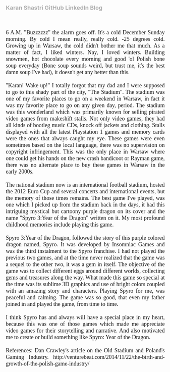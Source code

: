 <html lang="en-US">
<html>
<head>
 <title>  Karan Shastri </title>
</head>
 <h1 style="font-family:tahoma;">
<h1 style="text-align:centre;">
  <font size="4"><a href="https://karanrshastri.github.io/"> Karan Shastri </a>
 <style>
  a:link {
    color: 	#B0B0B0 ;
    background-color: transparent;
    text-decoration: none;
} 
a:visited {
    color: 	#B0B0B0 ;
    background-color: transparent;
    text-decoration: none;
}
a:hover {
    color: 	#383838 ;
    background-color: transparent;
    text-decoration: underline;
}
 </style Spy
 <h2><a href="https://github.com/karanrshastri">GitHub</a>  <a href="https://in.linkedin.com/in/karan-shastri-4ab93372"> LinkedIn </a> <a href="https://karanrshastri.github.io/blog/"> Blog </a> </h2>
<body>
<br>

  <p align="justify", style="font-family:tahoma;">
6 A.M. "Buzzzzzz" the alarm goes off. It's a cold December Sunday morning. By cold I mean really, really cold. -25 degrees cold. Growing up in Warsaw, the cold didn't bother me that much. As a matter of fact, I liked winters. Nay, I loved winters. Building snowmen, hot chocolate every morning and good 'ol Polish bone soup everyday (Bone soup sounds weird, but trust me, it's the best damn soup I've had), it doesn't get any better than this.</br>
<br>
"Karan! Wake up!" I totally forgot that my dad and I were supposed to go to this shady part of the city, "The Stadium". The stadium was one of my favorite places to go on a weekend in Warsaw, in fact it was my favorite place to go on any given day, period. The stadium was this wonderland which was primarily known for selling pirated video games from makeshift stalls. Not only video games, they had all kinds of bootleg music CDs, knock off jackets and clothing. Stalls displayed with all the latest Playstation 1 games and memory cards were the ones that always caught my eye. These games were even sometimes based on the local language, there was no supervision on copyright infringement. This was the only place in Warsaw where one could get his hands on the new crash bandicoot or Rayman game, there was no alternate place to buy these games in Warsaw in the early 2000s. </br>
<br>
The national stadium now is an international football stadium, hosted the 2012 Euro Cup and several concerts and international events, but the memory of those times remains. The best game I've played, was one which I picked up from the stadium back in the days, it had this intriguing mystical but cartoony purple dragon on its cover and the name "Spyro 3:Year of the Dragon" written on it. My most profound childhood memories include playing this game. </br>
<br>
Spyro 3:Year of the Dragon, followed the story of this purple colored dragon named, Spyro. It was developed by Insomniac Games and was the third instalment to the Spyro franchise. I had not played the previous two games, and at the time never realized that the game was a sequel to the other two, it was a gem in itself. The objective of the game was to collect different eggs around different worlds, collecting gems and treasures along the way. What made this game so special at the time was its sublime 3D graphics and use of bright colors coupled with an amazing story and characters. Playing Spyro for me, was peaceful and calming. The game was so good, that even my father joined in and played the game, from time to time. </br>
<br>
I think Spyro has and always will have a special place in my heart, because this was one of those games which made me appreciate video games for their storytelling and narrative. And also motivated me to create or build something like Spyro: Year of the Dragon.
</br>
<br>
References: Dan Crawley's article on the Old Stadium and Poland's Gaming Industry. 
http://venturebeat.com/2014/11/22/the-birth-and-growth-of-the-polish-game-industry/
  <br>
  
  <br>
  
   </body>
